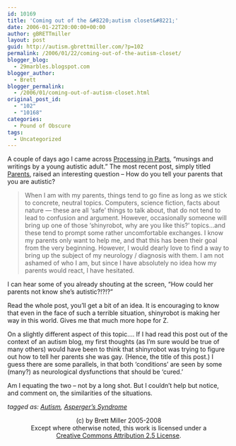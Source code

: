 ```yaml
---
id: 10169
title: 'Coming out of the &#8220;autism closet&#8221;'
date: 2006-01-22T20:00:00+00:00
author: gBRETTmiller
layout: post
guid: http://autism.gbrettmiller.com/?p=102
permalink: /2006/01/22/coming-out-of-the-autism-closet/
blogger_blog:
  - 29marbles.blogspot.com
blogger_author:
  - Brett
blogger_permalink:
  - /2006/01/coming-out-of-autism-closet.html
original_post_id:
  - "102"
  - "10168"
categories:
  - Pound of Obscure
tags:
  - Uncategorized
---
```

A couple of days ago I came across [Processing in Parts](http://partprocessing.blogspot.com/), &#8220;musings and writings by a young autistic adult.&#8221; The most recent post, simply titled [Parents](http://partprocessing.blogspot.com/2006/01/parents.html), raised an interesting question &#8211; How do you tell your parents that you are autistic? 

> When I am with my parents, things tend to go fine as long as we stick to concrete, neutral topics. Computers, science fiction, facts about nature &#8212; these are all &#8216;safe&#8217; things to talk about, that do not tend to lead to confusion and argument. However, occasionally someone will bring up one of those &#8216;shinyrobot, why are you like this?&#8217; topics&#8230;and these tend to prompt some rather uncomfortable exchanges. I know my parents only want to help me, and that this has been their goal from the very beginning. However, I would dearly love to find a way to bring up the subject of my neurology / diagnosis with them. I am not ashamed of who I am, but since I have absolutely no idea how my parents would react, I have hesitated.

I can hear some of you already shouting at the screen, &#8220;How could her parents not know she&#8217;s autistic?!?!?&#8221;

Read the whole post, you&#8217;ll get a bit of an idea. It is encouraging to know that even in the face of such a terrible situation, shinyrobot is making her way in this world. Gives me that much more hope for Z.

On a slightly different aspect of this topic&#8230;. If I had read this post out of the context of an autism blog, my first thoughts (as I&#8217;m sure would be true of many others) would have been to think that shinyrobot was trying to figure out how to tell her parents she was gay. (Hence, the title of this post.) I guess there are some parallels, in that both &#8216;conditions&#8217; are seen by some (many?) as neurological dysfunctions that should be &#8216;cured.&#8217; 

Am I equating the two &#8211; not by a long shot. But I couldn&#8217;t help but notice, and comment on, the similarities of the situations.

_tagged as: <a href="http://technorati.com/tag/autism" rel="tag">Autism</a>, <a href="http://technorati.com/tag/Asperger's" rel="tag">Asperger&#8217;s Syndrome</a>_

<div class="blogger-post-footer">
  <p align="center">
    (c) by Brett Miller 2005-2008<br /> Except where otherwise noted, this work is licensed under a<br /> <a href="http://creativecommons.org/licenses/by/2.5/" rel="license">Creative Commons Attribution 2.5 License</a>.
  </p>
</div>